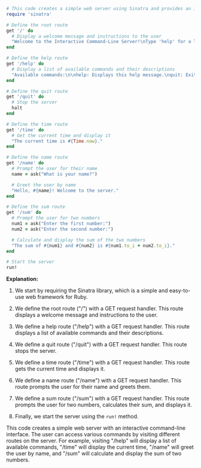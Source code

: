 ```ruby
# This code creates a simple web server using Sinatra and provides an interactive command-line interface for user input
require 'sinatra'

# Define the root route
get '/' do
  # Display a welcome message and instructions to the user
  "Welcome to the Interactive Command-Line Server!\nType 'help' for a list of available commands."
end

# Define the help route
get '/help' do
  # Display a list of available commands and their descriptions
  "Available commands:\n\nhelp: Displays this help message.\nquit: Exits the server.\ntime: Displays the current time.\nname: Prompts the user for their name and greets them.\nsum: Prompts the user for two numbers and displays their sum."
end

# Define the quit route
get '/quit' do
  # Stop the server
  halt
end

# Define the time route
get '/time' do
  # Get the current time and display it
  "The current time is #{Time.now}."
end

# Define the name route
get '/name' do
  # Prompt the user for their name
  name = ask("What is your name?")

  # Greet the user by name
  "Hello, #{name}! Welcome to the server."
end

# Define the sum route
get '/sum' do
  # Prompt the user for two numbers
  num1 = ask("Enter the first number:")
  num2 = ask("Enter the second number:")

  # Calculate and display the sum of the two numbers
  "The sum of #{num1} and #{num2} is #{num1.to_i + num2.to_i}."
end

# Start the server
run!
```

**Explanation:**

1. We start by requiring the Sinatra library, which is a simple and easy-to-use web framework for Ruby.

2. We define the root route ("/") with a GET request handler. This route displays a welcome message and instructions to the user.

3. We define a help route ("/help") with a GET request handler. This route displays a list of available commands and their descriptions.

4. We define a quit route ("/quit") with a GET request handler. This route stops the server.

5. We define a time route ("/time") with a GET request handler. This route gets the current time and displays it.

6. We define a name route ("/name") with a GET request handler. This route prompts the user for their name and greets them.

7. We define a sum route ("/sum") with a GET request handler. This route prompts the user for two numbers, calculates their sum, and displays it.

8. Finally, we start the server using the `run!` method.

This code creates a simple web server with an interactive command-line interface. The user can access various commands by visiting different routes on the server. For example, visiting "/help" will display a list of available commands, "/time" will display the current time, "/name" will greet the user by name, and "/sum" will calculate and display the sum of two numbers.